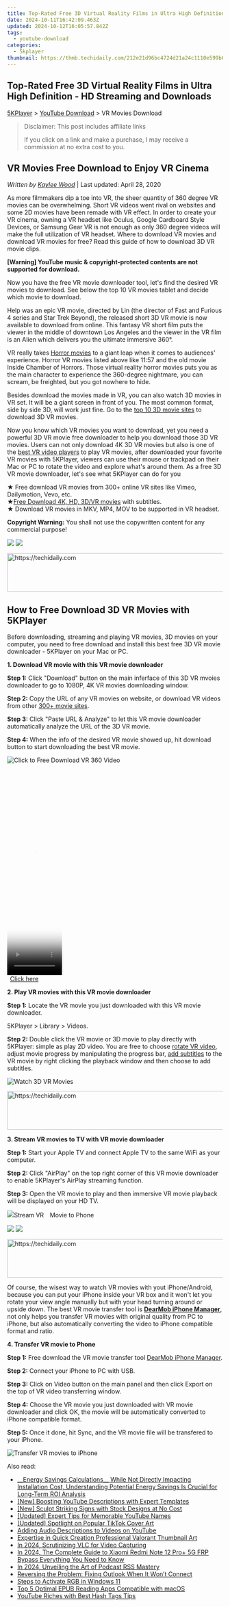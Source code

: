 ```yaml
---
title: Top-Rated Free 3D Virtual Reality Films in Ultra High Definition - HD Streaming and Downloads
date: 2024-10-11T16:42:09.463Z
updated: 2024-10-12T16:05:57.842Z
tags:
  - youtube-download
categories:
  - 5kplayer
thumbnail: https://thmb.techidaily.com/212e21d96bc4724d21a24c1110e599b63bc2c397e891bb1e1f9fc06be1f08b00.jpg
---
```


## Top-Rated Free 3D Virtual Reality Films in Ultra High Definition - HD Streaming and Downloads

[5KPlayer](https://tools.techidaily.com/5kplayer/products/) \> [YouTube Download](https://tools.techidaily.com/5kplayer/youtube-download/) \> VR Movies Download

>  Disclaimer: This post includes affiliate links
>
>  If you click on a link and make a purchase, I may receive a commission at no extra cost to you.
>

## VR Movies Free Download to Enjoy VR Cinema

 _Written by [Kaylee Wood](https://www.quora.com/profile/Amanda-Hu-21)_ | Last updated: April 28, 2020 

As more filmmakers dip a toe into VR, the sheer quantity of 360 degree VR movies can be overwhelming. Short VR videos went rival on websites and some 2D movies have been remade with VR effect. In order to create your VR cinema, owning a VR headset like Oculus, Google Cardboard Style Devices, or Samsung Gear VR is not enough as only 360 degree videos will make the full utilization of VR headset. Where to download VR movies and download VR movies for free? Read this guide of how to download 3D VR movie clips. 

**\[Warning\] YouTube music & copyright-protected contents are not supported for download.**

Now you have the free VR movie downloader tool, let's find the desired VR movies to download. See below the top 10 VR movies tablet and decide which movie to download. 

Help was an epic VR movie, directed by Lin (the director of Fast and Furious 4 series and Star Trek Beyond), the released short 3D VR movie is now available to download from online. This fantasy VR short film puts the viewer in the middle of downtown Los Angeles and the viewer in the VR film is an Alien which delivers you the ultimate immersive 360°.

VR really takes [Horror movies](https://tools.techidaily.com/5kplayer/youtube-download/) to a giant leap when it comes to audiences' experience. Horror VR movies listed above like 11:57 and the old movie Inside Chamber of Horrors. Those virtual reality horror movies puts you as the main character to experience the 360-degree nightmare, you can scream, be freighted, but you got nowhere to hide. 

Besides download the movies made in VR, you can also watch 3D movies in VR set. It will be a giant screen in front of you. The most common format, side by side 3D, will work just fine. Go to the [top 10 3D movie sites](https://tools.techidaily.com/5kplayer/youtube-download/) to download 3D VR movies. 

Now you know which VR movies you want to download, yet you need a powerful 3D VR movie free downloader to help you download those 3D VR movies. Users can not only download 4K 3D VR movies but also is one of the [best VR video players](https://tools.techidaily.com/5kplayer/video-music-player/) to play VR movies, after downloaded your favorite VR movies with 5KPlayer, viewers can use their mouse or trackpad on their Mac or PC to rotate the video and explore what's around them. As a free 3D VR movie downloader, let's see what 5KPlayer can do for you

★ Free download VR movies from 300+ online VR sites like Vimeo, Dailymotion, Vevo, etc.   
★[Free Download 4K, HD, 3D/VR movies](https://tools.techidaily.com/5kplayer/youtube-download/) with subtitles.   
 ★ Download VR movies in MKV, MP4, MOV to be supported in VR headset.

**Copyright Warning:** You shall not use the copywritten content for any commercial purpose!

[![](https://www.5kplayer.com/youtube-download/../button/freedownwhitewin.png)](https://tools.techidaily.com/5kplayer/products/) [![](https://www.5kplayer.com/youtube-download/../button/freedownbackmac.png)](https://tools.techidaily.com/5kplayer/products/) 

<!-- affiliate ads begin -->
<a href="https://homestyler.sjv.io/c/5597632/1943647/22993" target="_top" id="1943647">
  <img src="//a.impactradius-go.com/display-ad/22993-1943647" border="0" alt="https://techidaily.com" width="728" height="90"/>
</a>
<img height="0" width="0" src="https://homestyler.sjv.io/i/5597632/1943647/22993" style="position:absolute;visibility:hidden;" border="0" />
<!-- affiliate ads end -->

##  How to Free Download 3D VR Movies with 5KPlayer

Before downloading, streaming and playing VR movies, 3D movies on your computer, you need to free download and install this best free 3D VR movie downloader - 5KPlayer on your Mac or PC. 

**1\. Download VR movie with this VR movie downloader** 

**Step 1:** Click "Download" button on the main inferface of this 3D VR mvoies downloader to go to 1080P, 4K VR movies downloading window.

**Step 2:** Copy the URL of any VR movies on website, or download VR videos from other [300+ movie sites](https://tools.techidaily.com/5kplayer/youtube-download/).

**Step 3:** Click "Paste URL & Analyze" to let this VR movie downloader automatically analyze the URL of the 3D VR movie. 

**Step 4:** When the info of the desired VR movie showed up, hit download button to start downloading the best VR movie.

![Click to Free Download VR 360 Video](https://www.5kplayer.com/youtube-download/img/vr-sites-zjy-008.jpg)

<!-- affiliate ads begin -->
<span id="1977020">
					<video width="128" height="480" style="cursor:pointer"
           poster="//a.impactradius-go.com/display-clicktoplayimage/1977020.png"
           onclick="if(!this.playClicked){this.play();this.setAttribute('controls',true);this.playClicked=true;}">
	   <source src="//a.impactradius-go.com/display-ad/22993-1977020">
	   <img src="//a.impactradius-go.com/display-clicktoplayimage/1977020.png" style="border: none; height: 100%; width: 100%; object-fit: contain">
	</video>
	<div style="width:80px;text-align:center"><a href="javascript:window.open(decodeURIComponent('https%3A%2F%2Fhomestyler.sjv.io%2Fc%2F5597632%2F1977020%2F22993'), '_blank');void(0);">Click here</a></div>
</span>
<img height="0" width="0" src="https://imp.pxf.io/i/5597632/1977020/22993" style="position:absolute;visibility:hidden;" border="0" />
<!-- affiliate ads end -->

**2\. Play VR movies with this VR movie downloader** 

**Step 1:** Locate the VR movie you just downloaded with this VR movie downloader. 

5KPlayer > Library > Videos.

**Step 2:** Double click the VR movie or 3D movie to play directly with 5KPlayer: simple as play 2D video. You are free to choose [rotate VR video](https://tools.techidaily.com/5kplayer/video-music-player/), adjust movie progress by manipulating the progress bar, [add subtitles](https://tools.techidaily.com/5kplayer/video-music-player/) to the VR movie by right clicking the playback window and then choose to add subtitles. 

![Watch 3D VR Movies](https://www.5kplayer.com/youtube-download/img/play-vr-movie.jpg)

<!-- affiliate ads begin -->
<a href="https://aligracehair.sjv.io/c/5597632/1880960/19272" target="_top" id="1880960">
  <img src="//a.impactradius-go.com/display-ad/19272-1880960" border="0" alt="https://techidaily.com" width="728" height="90"/>
</a>
<img height="0" width="0" src="https://aligracehair.sjv.io/i/5597632/1880960/19272" style="position:absolute;visibility:hidden;" border="0" />
<!-- affiliate ads end -->

**3\. Stream VR movies to TV with VR movie downloader**

**Step 1:** Start your Apple TV and connect Apple TV to the same WiFi as your computer. 

**Step 2:** Click "AirPlay" on the top right corner of this VR movie downloader to enable 5KPlayer's AirPlay streaming function. 

**Step 3:** Open the VR movie to play and then immersive VR movie playback will be displayed on your HD TV. 

![Stream VR　Movie to Phone](https://www.5kplayer.com/youtube-download/../airplay/img/5k-airplay-xsy-airplay-with-win10-15021501.jpg)

[![](https://www.5kplayer.com/youtube-download/../button/freedownwhitewin.png)](https://tools.techidaily.com/5kplayer/products/) [![](https://www.5kplayer.com/youtube-download/../button/freedownbackmac.png)](https://tools.techidaily.com/5kplayer/products/) 

<!-- affiliate ads begin -->
<a href="https://aligracehair.sjv.io/c/5597632/1886019/19272" target="_top" id="1886019">
  <img src="//a.impactradius-go.com/display-ad/19272-1886019" border="0" alt="https://techidaily.com" width="728" height="90"/>
</a>
<img height="0" width="0" src="https://aligracehair.sjv.io/i/5597632/1886019/19272" style="position:absolute;visibility:hidden;" border="0" />
<!-- affiliate ads end -->

Of course, the wisest way to watch VR movies with yout iPhone/Android, because you can put your iPhone inside your VR box and it won't let you rotate your view angle manually but with your head turning around or upside down. The best VR movie transfer tool is [**DearMob iPhone Manager**](https://tools.techidaily.com/5kplayer/iphone-manager/), not only helps you transfer VR movies with original quality from PC to iPhone, but also automatically converting the video to iPhone compatible format and ratio.

**4\. Transfer VR movie to Phone**

 **Step 1:**  Free download the VR movie transfer tool [DearMob iPhone Manager](https://tools.techidaily.com/5kplayer/iphone-manager/).

**Step 2:**  Connect your iPhone to PC with USB.

**Step 3:** Click on Video button on the main panel and then click Export on the top of VR video transferring window.

**Step 4:** Choose the VR movie you just downloaded with VR movie downloader and click OK, the movie will be automatically converted to iPhone compatible format. 

**Step 5:**  Once it done, hit Sync, and the VR movie file will be transfered to your iPhone. 

![Transfer VR movies to iPhone](https://www.5kplayer.com/youtube-download/img/download-iphone-movies.jpg)

<ins class="adsbygoogle"
     style="display:block"
     data-ad-format="autorelaxed"
     data-ad-client="ca-pub-7571918770474297"
     data-ad-slot="1223367746"></ins>

<ins class="adsbygoogle"
     style="display:block"
     data-ad-client="ca-pub-7571918770474297"
     data-ad-slot="8358498916"
     data-ad-format="auto"
     data-full-width-responsive="true"></ins>

<span class="atpl-alsoreadstyle">Also read:</span>
<div><ul>
<li><a href="https://youtube-video-recordings.techidaily.com/energy-savings-calculations-while-not-directly-impacting-installation-cost-understanding-potential-energy-savings-is-crucial-for-long-term-roi-analysis/"><u>__Energy Savings Calculations__ While Not Directly Impacting Installation Cost, Understanding Potential Energy Savings Is Crucial for Long-Term ROI Analysis</u></a></li>
<li><a href="https://youtube-video-recordings.techidaily.com/new-boosting-youtube-descriptions-with-expert-templates/"><u>[New] Boosting YouTube Descriptions with Expert Templates</u></a></li>
<li><a href="https://extra-skills.techidaily.com/new-sculpt-striking-signs-with-stock-designs-at-no-cost/"><u>[New] Sculpt Striking Signs with Stock Designs at No Cost</u></a></li>
<li><a href="https://facebook-video-share.techidaily.com/updated-expert-tips-for-memorable-youtube-names/"><u>[Updated] Expert Tips for Memorable YouTube Names</u></a></li>
<li><a href="https://extra-support.techidaily.com/updated-spotlight-on-popular-tiktok-cover-art/"><u>[Updated] Spotlight on Popular TikTok Cover Art</u></a></li>
<li><a href="https://youtube-video-recordings.techidaily.com/adding-audio-descriptions-to-videos-on-youtube/"><u>Adding Audio Descriptions to Videos on YouTube</u></a></li>
<li><a href="https://youtube-video-recordings.techidaily.com/expertise-in-quick-creation-professional-valorant-thumbnail-art/"><u>Expertise in Quick Creation Professional Valorant Thumbnail Art</u></a></li>
<li><a href="https://on-screen-recording.techidaily.com/in-2024-scrutinizing-vlc-for-video-capturing/"><u>In 2024, Scrutinizing VLC for Video Capturing</u></a></li>
<li><a href="https://bypass-frp.techidaily.com/in-2024-the-complete-guide-to-xiaomi-redmi-note-12-proplus-5g-frp-bypass-everything-you-need-to-know-by-drfone-android/"><u>In 2024, The Complete Guide to Xiaomi Redmi Note 12 Pro+ 5G FRP Bypass Everything You Need to Know</u></a></li>
<li><a href="https://fox-access.techidaily.com/in-2024-unveiling-the-art-of-podcast-rss-mastery/"><u>In 2024, Unveiling the Art of Podcast RSS Mastery</u></a></li>
<li><a href="https://win-answers.techidaily.com/reversing-the-problem-fixing-outlook-when-it-wont-connect/"><u>Reversing the Problem: Fixing Outlook When It Won’t Connect</u></a></li>
<li><a href="https://win11-tips.techidaily.com/steps-to-activate-rgb-in-windows-11/"><u>Steps to Activate RGB in Windows 11</u></a></li>
<li><a href="https://techno-recovery.techidaily.com/top-5-optimal-epub-reading-apps-compatible-with-macos/"><u>Top 5 Optimal EPUB Reading Apps Compatible with macOS</u></a></li>
<li><a href="https://youtube-video-recordings.techidaily.com/youtube-riches-with-best-hash-tags-tips/"><u>YouTube Riches with Best Hash Tags Tips</u></a></li>
</ul></div>

